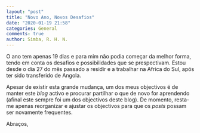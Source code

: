 ```yaml
---
layout: "post"
title: "Novo Ano, Novos Desafios"
date: "2020-01-19 21:58"
categories: General
comments: true
author: Simba, R. H. N.
---
```

O ano tem apenas 19 dias e para mim não podia começar da melhor forma, tendo em conta os desafios e possibilidades que se prespectivam. Estou desde o dia 27 do mês passado a residir e a trabalhar na Africa do Sul, após ter sido transferido de Angola.

Apesar de existir esta grande mudança, um dos meus objectivos é de manter este *blog* activo e procurar partilhar o que de novo for aprendendo (afinal este sempre foi um dos objectivos deste blog). De momento, resta-me apenas reorganizar e ajustar os objectivos para que os *posts* possam ser novamente frequentes.


Abraços,
